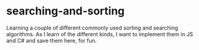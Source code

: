 # searching-and-sorting
Learning a couple of different commonly used sorting and searching algorithms. As I learn of the different kinds, I want to implement them in JS and C# and save them here, for fun.
